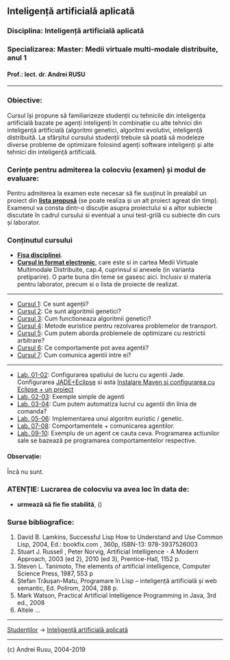 ## Inteligență artificială aplicată

### **Disciplina**: Inteligență artificială aplicată

### **Specializarea**: Master: Medii virtuale multi-modale distribuite, anul 1

#### Prof.: lect. dr. Andrei RUSU

---

### Obiective:

Cursul își propune să familiarizeze studenții cu tehnicile din inteligența artificială bazate pe agenți inteligenți în combinație cu alte tehnici din inteligență artificială (algoritmi genetici, algoritmi evolutivi, inteligență distribuită. La sfârșitul cursului studenții trebuie să poată să modeleze diverse probleme de optimizare folosind agenți software inteligenți și alte tehnici din inteligență artificială.

### Cerințe pentru admiterea la colocviu (examen) și modul de evaluare:

Pentru admiterea la examen este necesar să fie susținut în prealabil un proiect din [**lista propusă**](https://yadi.sk/d/Zsx0mYM8zVXJf) (se poate realiza și un alt proiect agreat din timp). Examenul va consta dintr-o discuție asupra proiectului si a altor subiecte discutate în cadrul cursului si eventual a unui test-grilă cu subiecte din curs și laborator. 

### Conținutul cursului

- **[Fișa disciplinei](https://yadi.sk/d/vdUJx5q9wrXnL)**.
- **[Cursul in format electronic](https://yadi.sk/d/_FiWgZUgySYZD)**, care este si in cartea Medii Virtuale Multimodale Distribuite, cap.4, cuprinsul si anexele (in varianta pretiparire). O parte buna din teme se gasesc aici. Inclusiv si materia pentru laborator, precum si o lista de proiecte de realizat.

***

* [Cursul 1](https://yadi.sk/d/pI1cARjowrY7B): Ce sunt agenții?
* [Cursul 2](https://yadi.sk/d/l1MFjFtmzVXgZ): Ce sunt algoritmii genetici?
* [Cursul 3](https://yadi.sk/d/ce5mhHO8zVY8s): Cum functioneaza algoritmii genetici?
* [Cursul 4](https://yadi.sk/d/fy2DLu3VzVYNu): Metode euristice pentru rezolvarea problemelor de transport.
* [Cursul 5](https://yadi.sk/d/0b1Xq0jkzVYaV): Cum putem aborda problemele de optimizare cu restrictii arbitrare?
* [Cursul 6](https://yadi.sk/d/qgwpj9WPzVeQi): Ce comportamente pot avea agentii?
* [Cursul 7](https://yadi.sk/d/iF1uFsvnzVev3): Cum comunica agentii intre ei?

***

* [Lab. 01-02](https://yadi.sk/d/1dERVMo1wrZ8q): Configurarea spatiului de lucru cu agentii Jade. Configurarea [JADE+Eclipse](https://yadi.sk/i/AUrB5ZnAZXDxRg) si asta [Instalare Maven si configurarea cu Eclipse + un proiect](https://yadi.sk/i/Phkmo1bVfndK-Q)
* [Lab. 02-03](https://yadi.sk/d/h0BbH-wJuT6q8A): Exemple simple de agenti
* [Lab. 03-04](https://yadi.sk/d/Pdqvcg-LzVedX): Cum putem automatiza lucrul cu agentii din linia de comanda?
* [Lab. 05-06](): Implementarea unui algoritm euristic / genetic.
* [Lab. 07-08](https://yadi.sk/d/WjAQHX-CzVfDm): Comportamentele + comunicarea agentilor.
* [Lab. 09-10](https://yadi.sk/i/sYvpmZ6IebeOww): Exemplu de un agent ce cauta ceva. Programarea actiunilor sale se bazează pe programarea comportamentelor respective.

#### Observație: 

Încă nu sunt. 


### ATENȚIE: Lucrarea de colocviu va avea loc în data de:

* **urmează să fie fie stabilită**, ()

### Surse bibliografice:

1. David B. Lamkins, Successful Lisp How to Understand and Use Common Lisp, 2004, Ed.: bookfix.com , 360p, ISBN-13: 978-3937526003
2. Stuart J. Russell , Peter Norvig, Artificial Intelligence - A Modern Approach, 2003 (ed
2), 2010 (ed 3), Prentice-Hall, 1152 p.
3. Steven L. Tanimoto, The elements of artificial intelligence, Computer Science Press,
1987, 553 p
4. Ștefan Trăușan-Matu, Programare în Lisp – inteligență artificială și web semantic, Ed.
Polirom, 2004, 288 p.
5. Mark Watson, Practical Artificial Intelligence Programming in Java, 3rd ed., 2008
6. Altele ...

***

[Studenților](./) -> [Inteligență artificială aplicată]() 

---

(c) Andrei Rusu, 2004-2019


